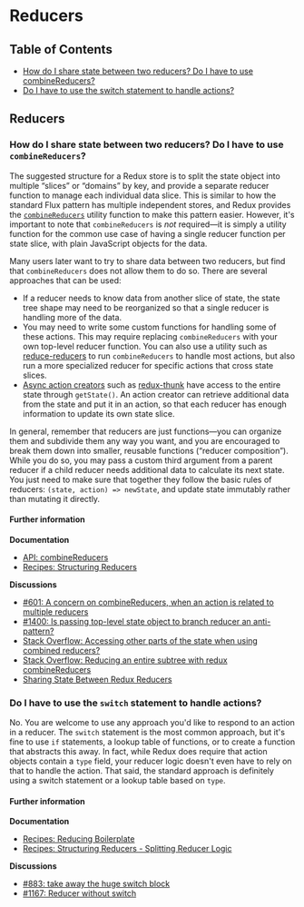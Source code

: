 # Reducers

## Table of Contents

* [How do I share state between two reducers? Do I have to use combineReducers?](reducers.md#reducers-share-state)
* [Do I have to use the switch statement to handle actions?](reducers.md#reducers-use-switch)

## Reducers

### How do I share state between two reducers? Do I have to use `combineReducers`?

The suggested structure for a Redux store is to split the state object into multiple “slices” or “domains” by key, and provide a separate reducer function to manage each individual data slice. This is similar to how the standard Flux pattern has multiple independent stores, and Redux provides the [`combineReducers`](../api-reference/combinereducers.md) utility function to make this pattern easier. However, it's important to note that `combineReducers` is _not_ required—it is simply a utility function for the common use case of having a single reducer function per state slice, with plain JavaScript objects for the data.

Many users later want to try to share data between two reducers, but find that `combineReducers` does not allow them to do so. There are several approaches that can be used:

* If a reducer needs to know data from another slice of state, the state tree shape may need to be reorganized so that a single reducer is handling more of the data.
* You may need to write some custom functions for handling some of these actions. This may require replacing `combineReducers` with your own top-level reducer function. You can also use a utility such as [reduce-reducers](https://github.com/acdlite/reduce-reducers) to run `combineReducers` to handle most actions, but also run a more specialized reducer for specific actions that cross state slices.
* [Async action creators](../advanced/async-actions.md#async-action-creators) such as [redux-thunk](https://github.com/gaearon/redux-thunk) have access to the entire state through `getState()`. An action creator can retrieve additional data from the state and put it in an action, so that each reducer has enough information to update its own state slice.

In general, remember that reducers are just functions—you can organize them and subdivide them any way you want, and you are encouraged to break them down into smaller, reusable functions \(“reducer composition”\). While you do so, you may pass a custom third argument from a parent reducer if a child reducer needs additional data to calculate its next state. You just need to make sure that together they follow the basic rules of reducers: `(state, action) => newState`, and update state immutably rather than mutating it directly.

#### Further information

**Documentation**

* [API: combineReducers](../api-reference/combinereducers.md)
* [Recipes: Structuring Reducers](../recipes/structuring-reducers/README.md)

**Discussions**

* [\#601: A concern on combineReducers, when an action is related to multiple reducers](https://github.com/reactjs/redux/issues/601)
* [\#1400: Is passing top-level state object to branch reducer an anti-pattern?](https://github.com/reactjs/redux/issues/1400)
* [Stack Overflow: Accessing other parts of the state when using combined reducers?](http://stackoverflow.com/questions/34333979/accessing-other-parts-of-the-state-when-using-combined-reducers)
* [Stack Overflow: Reducing an entire subtree with redux combineReducers](http://stackoverflow.com/questions/34427851/reducing-an-entire-subtree-with-redux-combinereducers)
* [Sharing State Between Redux Reducers](https://invalidpatent.wordpress.com/2016/02/18/sharing-state-between-redux-reducers/)

### Do I have to use the `switch` statement to handle actions?

No. You are welcome to use any approach you'd like to respond to an action in a reducer. The `switch` statement is the most common approach, but it's fine to use `if` statements, a lookup table of functions, or to create a function that abstracts this away.  In fact, while Redux does require that action objects contain a `type` field, your reducer logic doesn't even have to rely on that to handle the action.  That said, the standard approach is definitely using a switch statement or a lookup table based on `type`.

#### Further information

**Documentation**

* [Recipes: Reducing Boilerplate](../recipes/reducing-boilerplate.md)
* [Recipes: Structuring Reducers - Splitting Reducer Logic](../recipes/structuring-reducers/splitting-reducer-logic.md)

**Discussions**

* [\#883: take away the huge switch block](https://github.com/reactjs/redux/issues/883)
* [\#1167: Reducer without switch](https://github.com/reactjs/redux/issues/1167)

